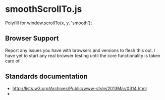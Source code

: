smoothScrollTo.js
=================

Polyfill for window.scrollTo(x, y, 'smooth');


Browser Support
---------------

Report any issues you have with browsers and versions to flesh this out.
I have yet to start any real browser testing until the core
functionality is taken care of.

Standards documentation
-----------------------

* http://lists.w3.org/Archives/Public/www-style/2013Mar/0314.html
* 

